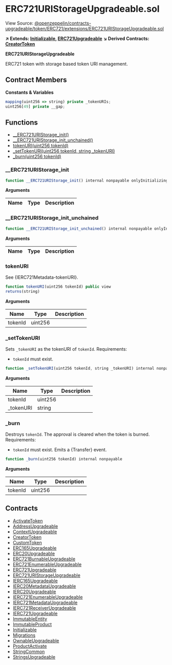 # ERC721URIStorageUpgradeable.sol

View Source: [@openzeppelin/contracts-upgradeable/token/ERC721/extensions/ERC721URIStorageUpgradeable.sol](../@openzeppelin/contracts-upgradeable/token/ERC721/extensions/ERC721URIStorageUpgradeable.sol)

**↗ Extends: [Initializable](Initializable.md), [ERC721Upgradeable](ERC721Upgradeable.md)**
**↘ Derived Contracts: [CreatorToken](CreatorToken.md)**

**ERC721URIStorageUpgradeable**

ERC721 token with storage based token URI management.

## Contract Members
**Constants & Variables**

```js
mapping(uint256 => string) private _tokenURIs;
uint256[49] private __gap;

```

## Functions

- [__ERC721URIStorage_init()](#__erc721uristorage_init)
- [__ERC721URIStorage_init_unchained()](#__erc721uristorage_init_unchained)
- [tokenURI(uint256 tokenId)](#tokenuri)
- [_setTokenURI(uint256 tokenId, string _tokenURI)](#_settokenuri)
- [_burn(uint256 tokenId)](#_burn)

### __ERC721URIStorage_init

```js
function __ERC721URIStorage_init() internal nonpayable onlyInitializing 
```

**Arguments**

| Name        | Type           | Description  |
| ------------- |------------- | -----|

### __ERC721URIStorage_init_unchained

```js
function __ERC721URIStorage_init_unchained() internal nonpayable onlyInitializing 
```

**Arguments**

| Name        | Type           | Description  |
| ------------- |------------- | -----|

### tokenURI

See {IERC721Metadata-tokenURI}.

```js
function tokenURI(uint256 tokenId) public view
returns(string)
```

**Arguments**

| Name        | Type           | Description  |
| ------------- |------------- | -----|
| tokenId | uint256 |  | 

### _setTokenURI

Sets `_tokenURI` as the tokenURI of `tokenId`.
 Requirements:
 - `tokenId` must exist.

```js
function _setTokenURI(uint256 tokenId, string _tokenURI) internal nonpayable
```

**Arguments**

| Name        | Type           | Description  |
| ------------- |------------- | -----|
| tokenId | uint256 |  | 
| _tokenURI | string |  | 

### _burn

Destroys `tokenId`.
 The approval is cleared when the token is burned.
 Requirements:
 - `tokenId` must exist.
 Emits a {Transfer} event.

```js
function _burn(uint256 tokenId) internal nonpayable
```

**Arguments**

| Name        | Type           | Description  |
| ------------- |------------- | -----|
| tokenId | uint256 |  | 

## Contracts

* [ActivateToken](ActivateToken.md)
* [AddressUpgradeable](AddressUpgradeable.md)
* [ContextUpgradeable](ContextUpgradeable.md)
* [CreatorToken](CreatorToken.md)
* [CustomToken](CustomToken.md)
* [ERC165Upgradeable](ERC165Upgradeable.md)
* [ERC20Upgradeable](ERC20Upgradeable.md)
* [ERC721BurnableUpgradeable](ERC721BurnableUpgradeable.md)
* [ERC721EnumerableUpgradeable](ERC721EnumerableUpgradeable.md)
* [ERC721Upgradeable](ERC721Upgradeable.md)
* [ERC721URIStorageUpgradeable](ERC721URIStorageUpgradeable.md)
* [IERC165Upgradeable](IERC165Upgradeable.md)
* [IERC20MetadataUpgradeable](IERC20MetadataUpgradeable.md)
* [IERC20Upgradeable](IERC20Upgradeable.md)
* [IERC721EnumerableUpgradeable](IERC721EnumerableUpgradeable.md)
* [IERC721MetadataUpgradeable](IERC721MetadataUpgradeable.md)
* [IERC721ReceiverUpgradeable](IERC721ReceiverUpgradeable.md)
* [IERC721Upgradeable](IERC721Upgradeable.md)
* [ImmutableEntity](ImmutableEntity.md)
* [ImmutableProduct](ImmutableProduct.md)
* [Initializable](Initializable.md)
* [Migrations](Migrations.md)
* [OwnableUpgradeable](OwnableUpgradeable.md)
* [ProductActivate](ProductActivate.md)
* [StringCommon](StringCommon.md)
* [StringsUpgradeable](StringsUpgradeable.md)
